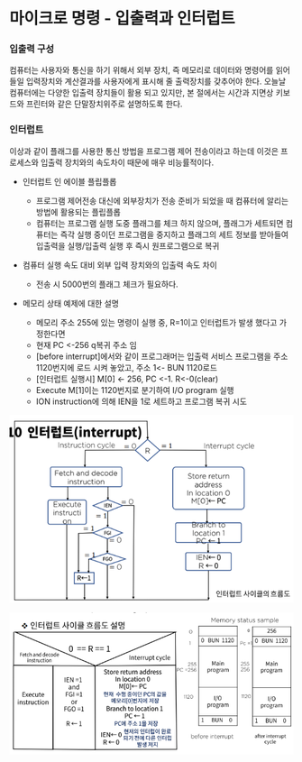 # 마이크로 명령 - 입출력과 인터럽트



### 입출력 구성

컴퓨터는 사용자와 통신을 하기 위해서 외부 장치, 즉 메모리로 데이터와 명령어를 읽어 들일 입력장치와 계산결과를 사용자에게 표시해 줄 출력장치를 갖추어야 한다. 오늘날 컴퓨터에는 다양한 입출력 장치들이 활용 되고 있지만, 본 절에서는 시간과 지면상 키보드와 프린터와 같은 단말장치위주로 설명하도록 한다.



### 인터럽트

이상과 같이 플래그를 사용한 통신 방법을 프로그램 제어 전송이라고 하는데 이것은 프로세스와 입출력 장치와의 속도차이 때문에 매우 비능률적이다.

- 인터럽트 인 에이블 플립플롭
  - 프로그램 제어전송 대신에 외부장치가 전송 준비가 되었을 때 컴퓨터에 알리는 방법에 활용되는 플립플롭
  - 컴퓨터는 프로그램 실행 도중 플래그를 체크 하지 않으며, 플래그가 세트되면 컴퓨터는 즉각 실행 중이던 프로그램을 중지하고 플래그의 세트 정보를 받아들여 입출력을 실행/입출력 실행 후 즉시 원프로그램으로 복귀



- 컴퓨터 실행 속도 대비 외부 입력 장치와의 입출력 속도 차이
  - 전송 시 5000번의 플래그 체크가 필요하다.



- 메모리 상태 예제에 대한 설명
  - 메모리 주소 255에 있는 명령이 실행 중, R=1이고 인터럽트가 발생 했다고 가정한다면
  - 현재 PC <-256 q복귀 주소 임
  - [before interrupt]에서와 같이 프로그래머는 입출력 서비스 프로그램을 주소 1120번지에 로드 시켜 놓았고, 주소 1<- BUN 1120로드
  - [인터럽트 실행시] M[0] <- 256, PC <-1. R<-0(clear)
  - Execute M[1]이는 1120번지로 분기하여 I/O program 실행
  - ION instruction에 의해 IEN을 1로 세트하고 프로그램 복귀 시도

![img](../image/컴퓨터구조/ca_image26.png)

![img](../image/컴퓨터구조/ca_image27.png)